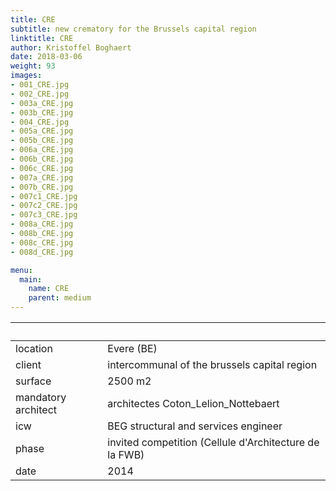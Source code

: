 ```yaml
---
title: CRE
subtitle: new crematory for the Brussels capital region
linktitle: CRE
author: Kristoffel Boghaert
date: 2018-03-06
weight: 93
images:
- 001_CRE.jpg
- 002_CRE.jpg
- 003a_CRE.jpg
- 003b_CRE.jpg
- 004_CRE.jpg
- 005a_CRE.jpg
- 005b_CRE.jpg
- 006a_CRE.jpg
- 006b_CRE.jpg
- 006c_CRE.jpg
- 007a_CRE.jpg
- 007b_CRE.jpg
- 007c1_CRE.jpg
- 007c2_CRE.jpg
- 007c3_CRE.jpg
- 008a_CRE.jpg
- 008b_CRE.jpg
- 008c_CRE.jpg
- 008d_CRE.jpg

menu:
  main:
    name: CRE
    parent: medium
---
```


&nbsp;|&nbsp;
------|------
location	|		Evere (BE)
client		|		intercommunal of the brussels capital region
surface		|		2500 m2
mandatory architect	|	architectes Coton_Lelion_Nottebaert
icw			|		BEG structural and services engineer
phase		|		invited competition (Cellule d'Architecture de la FWB)
date		|		2014

